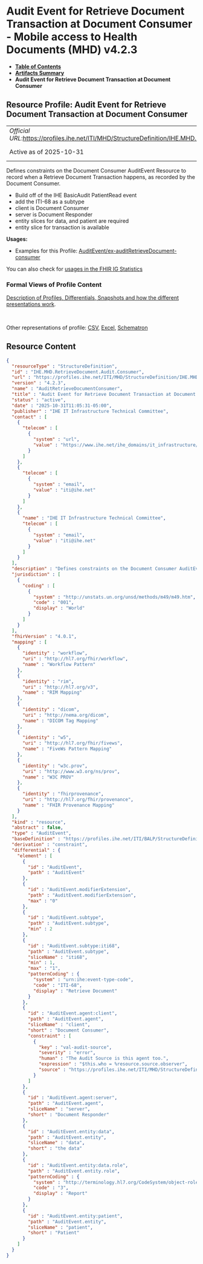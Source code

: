 # Audit Event for Retrieve Document Transaction at Document Consumer - Mobile access to Health Documents (MHD) v4.2.3

* [**Table of Contents**](toc.md)
* [**Artifacts Summary**](artifacts.md)
* **Audit Event for Retrieve Document Transaction at Document Consumer**

## Resource Profile: Audit Event for Retrieve Document Transaction at Document Consumer 

| | |
| :--- | :--- |
| *Official URL*:https://profiles.ihe.net/ITI/MHD/StructureDefinition/IHE.MHD.RetrieveDocument.Audit.Consumer | *Version*:4.2.3 |
| Active as of 2025-10-31 | *Computable Name*:AuditRetrieveDocumentConsumer |

 
Defines constraints on the Document Consumer AuditEvent Resource to record when a Retrieve Document Transaction happens, as recorded by the Document Consumer. 
* Build off of the IHE BasicAudit PatientRead event
* add the ITI-68 as a subtype
* client is Document Consumer
* server is Document Responder
* entity slices for data, and patient are required
* entity slice for transaction is available
 

**Usages:**

* Examples for this Profile: [AuditEvent/ex-auditRetrieveDocument-consumer](AuditEvent-ex-auditRetrieveDocument-consumer.md)

You can also check for [usages in the FHIR IG Statistics](https://packages2.fhir.org/xig/ihe.iti.mhd|current/StructureDefinition/IHE.MHD.RetrieveDocument.Audit.Consumer)

### Formal Views of Profile Content

 [Description of Profiles, Differentials, Snapshots and how the different presentations work](http://build.fhir.org/ig/FHIR/ig-guidance/readingIgs.html#structure-definitions). 

 

Other representations of profile: [CSV](StructureDefinition-IHE.MHD.RetrieveDocument.Audit.Consumer.csv), [Excel](StructureDefinition-IHE.MHD.RetrieveDocument.Audit.Consumer.xlsx), [Schematron](StructureDefinition-IHE.MHD.RetrieveDocument.Audit.Consumer.sch) 



## Resource Content

```json
{
  "resourceType" : "StructureDefinition",
  "id" : "IHE.MHD.RetrieveDocument.Audit.Consumer",
  "url" : "https://profiles.ihe.net/ITI/MHD/StructureDefinition/IHE.MHD.RetrieveDocument.Audit.Consumer",
  "version" : "4.2.3",
  "name" : "AuditRetrieveDocumentConsumer",
  "title" : "Audit Event for Retrieve Document Transaction at Document Consumer",
  "status" : "active",
  "date" : "2025-10-31T11:05:31-05:00",
  "publisher" : "IHE IT Infrastructure Technical Committee",
  "contact" : [
    {
      "telecom" : [
        {
          "system" : "url",
          "value" : "https://www.ihe.net/ihe_domains/it_infrastructure/"
        }
      ]
    },
    {
      "telecom" : [
        {
          "system" : "email",
          "value" : "iti@ihe.net"
        }
      ]
    },
    {
      "name" : "IHE IT Infrastructure Technical Committee",
      "telecom" : [
        {
          "system" : "email",
          "value" : "iti@ihe.net"
        }
      ]
    }
  ],
  "description" : "Defines constraints on the Document Consumer AuditEvent Resource to record when a Retrieve Document Transaction happens, as recorded by the Document Consumer.\n- Build off of the IHE BasicAudit PatientRead event\n- add the ITI-68 as a subtype\n- client is Document Consumer\n- server is Document Responder\n- entity slices for data, and patient are required\n- entity slice for transaction is available",
  "jurisdiction" : [
    {
      "coding" : [
        {
          "system" : "http://unstats.un.org/unsd/methods/m49/m49.htm",
          "code" : "001",
          "display" : "World"
        }
      ]
    }
  ],
  "fhirVersion" : "4.0.1",
  "mapping" : [
    {
      "identity" : "workflow",
      "uri" : "http://hl7.org/fhir/workflow",
      "name" : "Workflow Pattern"
    },
    {
      "identity" : "rim",
      "uri" : "http://hl7.org/v3",
      "name" : "RIM Mapping"
    },
    {
      "identity" : "dicom",
      "uri" : "http://nema.org/dicom",
      "name" : "DICOM Tag Mapping"
    },
    {
      "identity" : "w5",
      "uri" : "http://hl7.org/fhir/fivews",
      "name" : "FiveWs Pattern Mapping"
    },
    {
      "identity" : "w3c.prov",
      "uri" : "http://www.w3.org/ns/prov",
      "name" : "W3C PROV"
    },
    {
      "identity" : "fhirprovenance",
      "uri" : "http://hl7.org/fhir/provenance",
      "name" : "FHIR Provenance Mapping"
    }
  ],
  "kind" : "resource",
  "abstract" : false,
  "type" : "AuditEvent",
  "baseDefinition" : "https://profiles.ihe.net/ITI/BALP/StructureDefinition/IHE.BasicAudit.PatientRead",
  "derivation" : "constraint",
  "differential" : {
    "element" : [
      {
        "id" : "AuditEvent",
        "path" : "AuditEvent"
      },
      {
        "id" : "AuditEvent.modifierExtension",
        "path" : "AuditEvent.modifierExtension",
        "max" : "0"
      },
      {
        "id" : "AuditEvent.subtype",
        "path" : "AuditEvent.subtype",
        "min" : 2
      },
      {
        "id" : "AuditEvent.subtype:iti68",
        "path" : "AuditEvent.subtype",
        "sliceName" : "iti68",
        "min" : 1,
        "max" : "1",
        "patternCoding" : {
          "system" : "urn:ihe:event-type-code",
          "code" : "ITI-68",
          "display" : "Retrieve Document"
        }
      },
      {
        "id" : "AuditEvent.agent:client",
        "path" : "AuditEvent.agent",
        "sliceName" : "client",
        "short" : "Document Consumer",
        "constraint" : [
          {
            "key" : "val-audit-source",
            "severity" : "error",
            "human" : "The Audit Source is this agent too.",
            "expression" : "$this.who = %resource.source.observer",
            "source" : "https://profiles.ihe.net/ITI/MHD/StructureDefinition/IHE.MHD.RetrieveDocument.Audit.Consumer"
          }
        ]
      },
      {
        "id" : "AuditEvent.agent:server",
        "path" : "AuditEvent.agent",
        "sliceName" : "server",
        "short" : "Document Responder"
      },
      {
        "id" : "AuditEvent.entity:data",
        "path" : "AuditEvent.entity",
        "sliceName" : "data",
        "short" : "the data"
      },
      {
        "id" : "AuditEvent.entity:data.role",
        "path" : "AuditEvent.entity.role",
        "patternCoding" : {
          "system" : "http://terminology.hl7.org/CodeSystem/object-role",
          "code" : "3",
          "display" : "Report"
        }
      },
      {
        "id" : "AuditEvent.entity:patient",
        "path" : "AuditEvent.entity",
        "sliceName" : "patient",
        "short" : "Patient"
      }
    ]
  }
}

```
